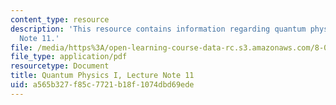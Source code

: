 ```yaml
---
content_type: resource
description: 'This resource contains information regarding quantum physics: Lecture
  Note 11.'
file: /media/https%3A/open-learning-course-data-rc.s3.amazonaws.com/8-04-quantum-physics-i-spring-2016/a565b327f85c7721b18f1074dbd69ede_MIT8_04S16_LecNotes11.pdf
file_type: application/pdf
resourcetype: Document
title: Quantum Physics I, Lecture Note 11
uid: a565b327-f85c-7721-b18f-1074dbd69ede
---
```

